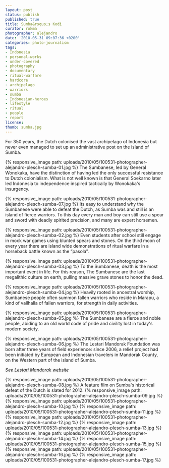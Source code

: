 ```yaml
---
layout: post
status: publish
published: true
title: Sumba&rsquo;s Kodi
curator: rokma
photographer: alejandro
date: '2010-05-31 09:07:36 +0200'
categories: photo-journalism
tags:
- Indonesia
- personal-works
- under-covered
- photography
- documentary
- ritual-warfare
- hardcore
- archipelago
- warriors
- sumba
- Indonesian-heroes
- lifestyle
- ritual
- people
- report
license:
thumb: sumba.jpg
---
```

For 350 years, the Dutch colonised the vast archipelago of Indonesia but never even managed to set up an administrative post on the island of Sumba.

{% responsive_image path: uploads/2010/05/100531-photographer-alejandro-plesch-sumba-01.jpg %}
The Sumbanese, led by General Wonokaka, have the distinction of having led the only successful resistance to Dutch colonialism. What is not well known is that General Soekarno later led Indonesia to independence inspired tactically by Wonokaka's insurgency.

{% responsive_image path: uploads/2010/05/100531-photographer-alejandro-plesch-sumba-07.jpg %}
Its easy to understand why the Sumbanese were able to defeat the Dutch, as Sumba was and still is an island of fierce warriors. To this day every man and boy can still use a spear and sword with deadly spirited precision, and many are expert horsemen.

{% responsive_image path: uploads/2010/05/100531-photographer-alejandro-plesch-sumba-02.jpg %}
Even students after school still engage in mock war games using blunted spears and stones. On the third moon of every year there are island wide demonstrations of ritual warfare in a horseback battle known as the &ldquo;pasola&rdquo;.

{% responsive_image path: uploads/2010/05/100531-photographer-alejandro-plesch-sumba-03.jpg %}
To the Sumbanese, death is the most important event in life.  For this reason, The Sumbanese are the last megalithic culture on earth, pulling massive grave stones to honor the dead.

{% responsive_image path: uploads/2010/05/100531-photographer-alejandro-plesch-sumba-04.jpg %}
Heavily rooted in ancestral worship, Sumbanese people often summon fallen warriors who reside in Marapu, a kind of vallhalla of fallen warriors, for strength in daily activities.

{% responsive_image path: uploads/2010/05/100531-photographer-alejandro-plesch-sumba-05.jpg %}
The Sumbanese are a fierce and noble people, abiding to an old world code of pride and civility lost in today's modern society.

{% responsive_image path: uploads/2010/05/100531-photographer-alejandro-plesch-sumba-06.jpg %}
The Lestari Mandorak Foundation was born after three years of field experience: since 2006, a relief project had been initiated by European and Indonesian travelers in Mandorak County, on the Western part of the island of Sumba.

_See<a href="http://mandorak.org"  > Lestari Mandorak website</a>_


{% responsive_image path: uploads/2010/05/100531-photographer-alejandro-plesch-sumba-08.jpg %}
A feature film on Sumba's historical defeat of the Dutch is slated for 2012.
{% responsive_image path: uploads/2010/05/100531-photographer-alejandro-plesch-sumba-09.jpg %}
{% responsive_image path: uploads/2010/05/100531-photographer-alejandro-plesch-sumba-10.jpg %}
{% responsive_image path: uploads/2010/05/100531-photographer-alejandro-plesch-sumba-11.jpg %}
{% responsive_image path: uploads/2010/05/100531-photographer-alejandro-plesch-sumba-12.jpg %}
{% responsive_image path: uploads/2010/05/100531-photographer-alejandro-plesch-sumba-13.jpg %}
{% responsive_image path: uploads/2010/05/100531-photographer-alejandro-plesch-sumba-14.jpg %}
{% responsive_image path: uploads/2010/05/100531-photographer-alejandro-plesch-sumba-15.jpg %}
{% responsive_image path: uploads/2010/05/100531-photographer-alejandro-plesch-sumba-16.jpg %}
{% responsive_image path: uploads/2010/05/100531-photographer-alejandro-plesch-sumba-17.jpg %}

